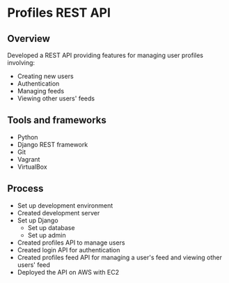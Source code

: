 # Profiles REST API

## Overview
Developed a REST API providing features for managing user profiles involving:
- Creating new users
- Authentication
- Managing feeds
- Viewing other users' feeds

## Tools and frameworks
- Python
- Django REST framework
- Git
- Vagrant
- VirtualBox

## Process
- Set up development environment
- Created development server
- Set up Django
  - Set up database
  - Set up admin
- Created profiles API to manage users
- Created login API for authentication
- Created profiles feed API for managing a user's feed and viewing other users' feed
- Deployed the API on AWS with EC2
